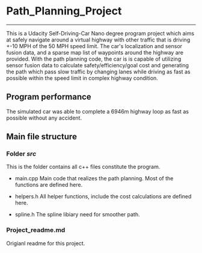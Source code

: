 # Path_Planning_Project
---
This is a Udacity Self-Driving-Car Nano degree program project which aims at safely navigate around a virtual highway with other traffic 
that is driving +-10 MPH of the 50 MPH speed limit. The car's localization and sensor fusion data, and a sparse map list of waypoints 
around the highway are provided. With the path planning code, the car is is capable of utilizing sensor fusion data to calculate 
safety/efficiency/goal cost and generating the path which pass slow traffic by changing lanes while driving as fast as possible 
within the speed limit in complex highway condition. 

## Program performance
The simulated car was able to complete a 6946m highway loop as fast as possible without any accident.

## Main file structure
 
 ### Folder *src*
 This is the folder contains all c++ files constitute the program.
 
 - main.cpp 
 Main code that realizes the path planning. Most of the functions are defined here.
 
 - helpers.h
 All helper functions, include the cost calculations are defined here.
 
 - spline.h
 The spline libiary need for smoother path. 
 
 ### Project_readme.md
 Origianl readme for this project.

